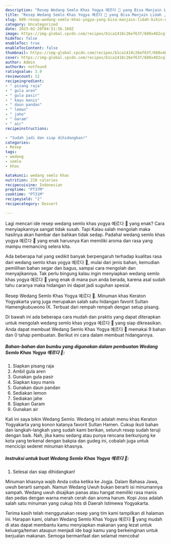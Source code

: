```yaml
---
description: "Resep Wedang Semlo Khas Yogya 예르다 🍵 yang Bisa Manjain Lidah , Bikin Ngiler"
title: "Resep Wedang Semlo Khas Yogya 예르다 🍵 yang Bisa Manjain Lidah , Bikin Ngiler"
slug: 609-resep-wedang-semlo-khas-yogya-yang-bisa-manjain-lidah-bikin-ngiler
category: Uncategorized
date: 2023-02-28T04:51:56.160Z
image: https://img-global.cpcdn.com/recipes/b1ca1418c26ef63f/680x482cq70/wedang-semlo-khas-yogya-예르다-foto-resep-utama.jpg
hideToc: false
enableToc: true
enableTocContent: false
thumbnail: https://img-global.cpcdn.com/recipes/b1ca1418c26ef63f/680x482cq70/wedang-semlo-khas-yogya-예르다-foto-resep-utama.jpg
cover: https://img-global.cpcdn.com/recipes/b1ca1418c26ef63f/680x482cq70/wedang-semlo-khas-yogya-예르다-foto-resep-utama.jpg
author: Admin
authorAv: notfound
ratingvalue: 3.9
reviewcount: 12
recipeingredient:
- " pisang raja"
- " gula aren"
- " gula pasir"
- " kayu manis"
- " daun pandan"
- " lemon"
- " jahe"
- " Garam"
- " air"
recipeinstructions:

- "Sudah jadi dan siap dihidangkan!"
categories:
- Resep
tags:
- wedang
- semlo
- khas

katakunci: wedang semlo khas 
nutrition: 218 calories
recipecuisine: Indonesian
preptime: "PT37M"
cooktime: "PT31M"
recipeyield: "2"
recipecategory: Dessert

---
```



Lagi mencari ide resep wedang semlo khas yogya 예르다 🍵 yang enak? Cara menyiapkannya sangat tidak susah. Tapi Kalau salah mengolah maka hasilnya akan hambar dan bahkan tidak sedap. Padahal wedang semlo khas yogya 예르다 🍵 yang enak harusnya Kan memiliki aroma dan rasa yang mampu memancing selera kita.


Ada beberapa hal yang sedikit banyak berpengaruh terhadap kualitas rasa dari wedang semlo khas yogya 예르다 🍵, mulai dari jenis bahan, kemudian pemilihan bahan segar dan bagus, sampai cara mengolah dan menyajikannya. Tak perlu bingung kalau ingin menyiapkan wedang semlo khas yogya 예르다 🍵 yang enak di mana pun anda berada, karena asal sudah tahu caranya maka hidangan ini dapat jadi suguhan spesial.

Resep Wedang Semlo Khas Yogya 예르다 🍵. Minuman khas Keraton Yogyakarta yang juga merupakan salah satu hidangan favorit Sultan Hamengkubuwono IX. Terbuat dari rempah rempah dengan setup pisang.


Di bawah ini ada beberapa cara mudah dan praktis yang dapat diterapkan untuk mengolah wedang semlo khas yogya 예르다 🍵 yang siap dikreasikan. Anda dapat membuat Wedang Semlo Khas Yogya 예르다 🍵 memakai 9 bahan dan 0 tahap pembuatan. Berikut ini cara dalam membuat hidangannya.

<!--inarticleads1-->

##### Bahan-bahan dan bumbu yang digunakan dalam pembuatan Wedang Semlo Khas Yogya 예르다 🍵:

1. Siapkan  pisang raja
1. Ambil  gula aren
1. Gunakan  gula pasir
1. Siapkan  kayu manis
1. Gunakan  daun pandan
1. Sediakan  lemon
1. Sediakan  jahe
1. Siapkan  Garam
1. Gunakan  air


Kali ini saya bikin Wedang Semlo. Wedang ini adalah menu khas Keraton Yogyakarta yang konon katanya favorit Sultan Hamen. Cukup ikuti bahan dan langkah-langkah yang sudah kami berikan, seluruh resep sudah teruji dengan baik. Nah, jika kamu sedang atau punya rencana berkunjung ke kota yang terkenal dengan bakpia dan gudeg ini, cobalah juga untuk mencicipi sederet minuman khasnya. 

<!--inarticleads2-->

##### Instruksi untuk buat Wedang Semlo Khas Yogya 예르다 🍵:


1. Selesai dan siap dihidangkan!

Minuman khasnya wajib Anda coba ketika ke Jogja. Dalam Bahasa Jawa, uwuh berarti sampah. Namun Wedang Uwuh bukan berarti isi minumannya sampah. Wedang uwuh disajikan panas atau hangat memiliki rasa manis dan pedas dengan warna merah cerah dan aroma harum. Kopi Joss adalah salah satu minuman yang cukup hits di Daerah Istimewa Yogyakarta. 

Terima kasih telah menggunakan resep yang tim kami tampilkan di halaman ini. Harapan kami, olahan Wedang Semlo Khas Yogya 예르다 🍵 yang mudah di atas dapat membantu kamu menyiapkan makanan yang lezat untuk keluarga/teman ataupun menjadi ide bagi kamu yang berkeinginan untuk berjualan makanan. Semoga bermanfaat dan selamat mencoba!
